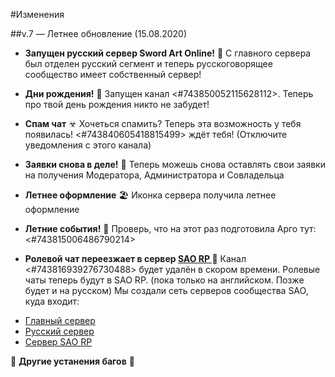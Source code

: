 #Изменения

##v.7 — Летнее обновление (15.08.2020)

- **Запущен русский сервер Sword Art Online!** 🥳
  С главного сервера был отделен русский сегмент и теперь русскоговорящее сообщество имеет собственный сервер!

- **Дни рождения!** 🎈
  Запущен канал <#743850052115628112>. Теперь про твой день рождения никто не забудет!

- **Спам чат** ☣
  Хочеться спамить? Теперь эта возможность у тебя появилась! <#743840605418815499> ждёт тебя! (Отключите уведомления с этого канала)

- **Заявки снова в деле!** 📝
  Теперь можешь снова оставлять свои заявки на получения Модератора, Администратора и Совладельца

- **Летнее оформление** 🏖
  Иконка сервера получила летнее оформление

- **Летние события!** 🎁
  Проверь, что на этот раз подготовила Арго тут: <#743815006486790214>

- **Ролевой чат переезжает в сервер [SAO RP ](https://discord.gg/NZr2zv5)** 🚚
  Канал <#743816939276730488> будет удалён в скором времени. Ролевые чаты теперь будут в SAO RP. (пока только на английском. Позже будет и на русском)
  Мы создали сеть серверов сообщества SAO, куда входит:

* [Главный сервер](https://discord.gg/sjvsBMK)
* [Русский сервер](https://discord.gg/tKEWany)
* [Сервер SAO RP](https://discord.gg/NZr2zv5)

🔧 **Другие устанения багов** 🐞
